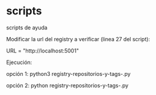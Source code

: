 # scripts
scripts de ayuda

Modificar la url del registry a verificar (linea 27 del script):

URL = "http://localhost:5001"

Ejecución:

opción 1:
python3 registry-repositorios-y-tags-.py

opción 2:
python registry-repositorios-y-tags-.py

